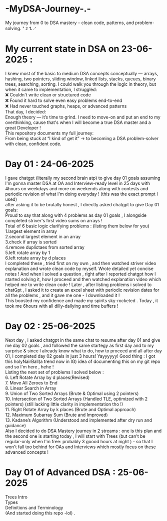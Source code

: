 # -MyDSA-Journey-.-
My journey from 0 to DSA mastery – clean code, patterns, and problem-solving. ᶻ 𝗓 𐰁 .ᐟ                                                                                      
# My current state in DSA on 23-06-2025 :                                                                                                                                   
I knew most of the basic to medium DSA concepts conceptually — arrays, hashing, two pointers, sliding window, linked lists, stacks, queues, binary trees, searching, sorting.
I could walk you through the logic in theory, but when it came to implementation, I struggled:                                                                              
❌ Couldn't write clean or structured code                                                                                                                                 
❌ Found it hard to solve even easy problems end-to-end                                                                                                                     
❌ Had never touched graphs, heaps, or advanced patterns                                                                                                                   
That day, I decided:                                                                                                                                                          
Enough theory — it’s time to grind. I need to move-on and put an end to my overthinking, cause that's when I will become a true DSA master and a great Developer !            
This repository documents my full journey:                                                                                                                                    
From being stuck at “I kind of get it” → to becoming a DSA problem-solver with clean, confident code.                                                                         
# Day 01 : 24-06-2025                                                                                                                                                         
I gave chatgpt (literally my second brain atp) to give day 01 goals assuming I'm gonna master DSA at OA and Interview-ready level in 25 days with 4hours on weekdays and more on weekends along with contests and periodic revision of what I'm doing everyday ! (this was the exact prompt I used)                                                         
after asking it to be brutally honest , I directly asked chatgpt to give Day 01 goals:                                                                                        
Proud to say that along with 4 problems as day 01 goals , I alongside completed striver's first video sums on arrays !                                                        
Total of 6 basic logic clarifying problems : (listing them below for you)                                                                                                     
1.largest element in array                                                                                                                                                    
2.second largest element in an array                                                                                                                                          
3.check if array is sorted                                                                                                                                                    
4.remove duplictaes from sorted array                                                                                                                                         
5.left rotate array by 1                                                                                                                                                     
6.left rotate array by d places                                                                                                                                              
I completed these , tried first on my own , and then watched striver video explanation and wrote clean code by myself. Wrote detailed yet concise notes ! And when i solved a question , right after I reported chatgpt how I started solving it, how I proceed and then watched explanation video which helped me to write clean code ! Later , after listing problems i solved to chatGpt , I asked it to create an excel sheet with periodic revision dates for all the problems , and it gave me one - I downloaded it !         
This boosted my confidence and made my spirits sky-rocketed . Today , it took me 6hours with all dilly-dallying and time buffers !                                            
# Day 02 : 25-06-2025                                                                                                                                                        
Next day , i asked chatgpt in the same chat to resume after day 01 and give me day 02 goals , and followed the same startegy as first day and to my surprise & since I already know what to do, how to proceed and all after day 01, I completed day 02 goals in just 3 hours! Yayyyyyy! Good thing : I got this holyNairBall(a trend now in IG) idea of documenting this on my git repo and so I'm here , hehe !                                                                                                              
Listing the next set of problems I solved below :                                                                                                                             
6. Left Rotate Array by d places(Revised)                                                                                                                                     
7. Move All Zeroes to End                                                                                                                                                     
8. Linear Search in Array                                                                                                                                                     
9. Union of Two Sorted Arrays (Brute & Optimal using 2 pointers)                                                                                                              
10. Intersection of Two Sorted Arrays (Handled TLE, optimized with 2 pointers) (still lacking little clarity in implementation tho !)                                         
11. Right Rotate Array by k places (Brute and Optimal approach)                                                                                                               
12. Maximum Subarray Sum (Brute and Improved)                                                                                                                                 
13. Kadane’s Algorithm (Understood and implemented after dry run and guidance)                                                                                                
Also I decided to do DSA Mastery journey in 2 streams : one is this plan and the second one is starting today , I will start with Trees (but can't be regular-only when I'm free: probably 3 goood hours at night ) - so that I won't fall too behind for OAs and Interviews which mostly focus on these advanced concepts !                              
 # Day 01 of Advanced DSA : 25-06-2025                                                                                                                                        
Trees Intro                                                                                                                                                                   
Types                                                                                                                                                                         
Definitions and Terminology                                                                                                                                                   
(And started doing this repo -lol) .                                                                                                                                           
